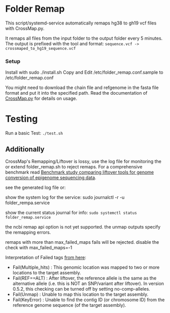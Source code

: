# Folder Remap
This script/systemd-service automatically remaps hg38 to gh19 vcf files with CrossMap.py.

It remaps all files from the input folder to the output folder every 5 minutes.
The output is prefixed with the tool and format:
`sequence.vcf -> crossmaped_to_hg19_sequence.vcf`

### Setup

Install with sudo ./install.sh
Copy and Edit /etc/folder_remap.conf.sample to /etc/folder_remap.conf

You might need to download the chain file and refgenome in the fasta file format and put it into the specified path.
Read the documentation of [CrossMap.py](https://crossmap.readthedocs.io/en/latest/) for details on usage.

# Testing
Run a basic Test:
`./test.sh`

## Additionally
CrossMap's Remapping/Liftover is lossy, use the log file for monitoring the or extend folder_remap.sh to reject remaps.
For a comprehensive benchmark read [Benchmark study comparing liftover tools for genome conversion of epigenome sequencing data](https://academic.oup.com/nargab/article/2/3/lqaa054/5881791?login=true).

see the generated log file or:

show the system log for the service:
sudo journalctl -r -u folder_rempa.service

show the current status journal for info:
`sudo systemctl status folder_remap.service`

the ncbi remap api option is not yet supported.
the unmap outputs specify the remapping errors.

remaps with more than max_failed_maps fails will be rejected.
disable the check with max_failed_maps=-1

Interpretation of Failed tags [from here](https://crossmap.readthedocs.io/en/latest/#view-chain-file):

*    Fail(Multiple_hits) : This genomic location was mapped to two or more locations to the target assembly.
*    Fail(REF==ALT) : After liftover, the reference allele is the same as the alternative allele (i.e. this is NOT an SNP/variant after liftover). In version 0.5.2, this checking can be turned off by setting no-comp-alleles.
*    Fail(Unmap) : Unable to map this location to the target assembly.
*    Fail(KeyError) : Unable to find the contig ID (or chromosome ID) from the reference genome sequence (of the target assembly).
